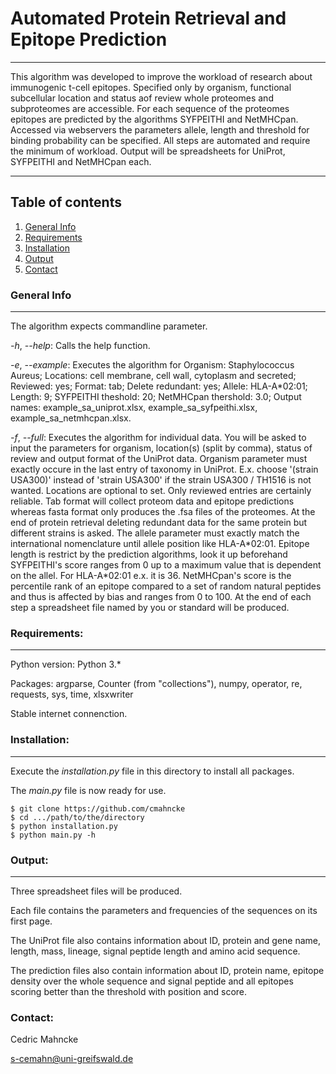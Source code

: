 # Automated Protein Retrieval and Epitope Prediction

***

This algorithm was developed to improve the workload of research about immunogenic t-cell epitopes.
Specified only by organism, functional subcellular location and status aof review whole proteomes
and subproteomes are accessible. For each sequence of the proteomes epitopes are predicted by the
algorithms SYFPEITHI and NetMHCpan. Accessed via webservers the parameters allele, length and
threshold for binding probability can be specified. All steps are automated and require the minimum
of workload. Output will be spreadsheets for UniProt, SYFPEITHI and NetMHCpan each.

***

## Table of contents
1. [General Info](#general-info)
2. [Requirements](#requirements)
3. [Installation](#installation)
4. [Output](#output)
5. [Contact](#contact)

### General Info
***
The algorithm expects commandline parameter. 

_-h_, _--help_: Calls the help function.

_-e_, _--example_: Executes the algorithm for Organism: Staphylococcus Aureus; Locations: cell membrane,
cell wall, cytoplasm and secreted; Reviewed: yes; Format: tab; Delete redundant: yes; Allele: 
HLA-A*02:01; Length: 9; SYFPEITHI theshold: 20; NetMHCpan thershold: 3.0; Output names: 
example_sa_uniprot.xlsx, example_sa_syfpeithi.xlsx, example_sa_netmhcpan.xlsx.

_-f_, _--full_: Executes the algorithm for individual data. You will be asked to input the parameters for organism, 
location(s) (split by comma), status of review and output format of the UniProt data. Organism 
parameter must exactly occure in the last entry of taxonomy in UniProt. E.x. choose '(strain USA300)'
instead of 'strain USA300' if the strain USA300 / TH1516 is not wanted. Locations are optional to set.
Only reviewed entries are certainly reliable. Tab format will collect proteom data and epitope 
predictions whereas fasta format only produces the .fsa files of the proteomes. At the end of protein
retrieval deleting redundant data for the same protein but different strains is asked. The allele 
parameter must exactly match the international nomenclature until allele position like HLA-A\*02:01.
Epitope length is restrict by the prediction algorithms, look it up beforehand SYFPEITHI's score 
ranges from 0 up to a maximum value that is dependent on the allel. For HLA-A\*02:01 e.x. it is 36.
NetMHCpan's score is the percentile rank of an epitope compared to a set of random natural peptides
and thus is affected by bias and ranges from 0 to 100. At the end of each step a spreadsheet file
named by you or standard will be produced.

### Requirements:
***
Python version:    Python 3.*

Packages: argparse, Counter (from "collections"), numpy, operator, re, requests, sys, time, xlsxwriter

Stable internet connenction.

### Installation:
***
Execute the _installation.py_ file in this directory to install all packages.

The _main.py_ file is now ready for use.

```
$ git clone https://github.com/cmahncke
$ cd .../path/to/the/directory
$ python installation.py
$ python main.py -h
```

### Output:
***
Three spreadsheet files will be produced. 

Each file contains the parameters and frequencies of the sequences on its first page.

The UniProt file also contains information about ID, protein and gene name, length, mass, lineage, 
signal peptide length and amino acid sequence.

The prediction files also contain information about ID, protein name, epitope density over the whole 
sequence and signal peptide and all epitopes scoring better than the threshold with position and score.

### Contact:
Cedric Mahncke

s-cemahn@uni-greifswald.de